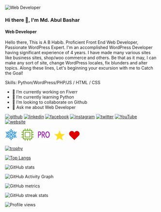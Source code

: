 ![Web Developer](https://scontent.fdac140-1.fna.fbcdn.net/v/t39.30808-6/274148526_488886199435871_8948919719979742304_n.png?_nc_cat=108&ccb=1-5&_nc_sid=e3f864&_nc_eui2=AeGEjDHQlqAL1DNJK0ccu5bGIo9e8C9P2ckij17wL0_ZySl_ocums6D0i1K5nNbojJ3WfbNApF3DJqPHeXcImQXk&_nc_ohc=4To3rX47QhkAX8nh94s&_nc_ht=scontent.fdac140-1.fna&oh=00_AT_daUVpDsH7z8S4xy4eH8LmThERL2cR9S3F4IznKVsL5A&oe=6214D32C)

### Hi there 👋, I'm Md. Abul Bashar
#### Web Developer


Hello there, This is A B Habib. Proficient Front End Web Developer, Passionate WordPress Expert. I'm an accomplished WordPress Developer having significant experience of 4 years. I have made many various sites like business sites, shop/woo commerce and others. Be that as it may, I can make any sort of site, change WordPress locales, fix blunders and alter topics. Along these lines, Let's beginning your excursion with me to Catch the Goal!

Skills: Python/WordPress/PHP/JS / HTML / CSS

- 🔭 I’m currently working on Fiverr 
- 🌱 I’m currently learning Python 
- 👯 I’m looking to collaborate on Github 
- 💬 Ask me about Web Developer 


[<img src='https://cdn.jsdelivr.net/npm/simple-icons@3.0.1/icons/github.svg' alt='github' height='40'>](https://github.com/abhabib)  [<img src='https://cdn.jsdelivr.net/npm/simple-icons@3.0.1/icons/linkedin.svg' alt='linkedin' height='40'>](https://www.linkedin.com/in/md-abul-bashar-30089b226//)  [<img src='https://cdn.jsdelivr.net/npm/simple-icons@3.0.1/icons/facebook.svg' alt='facebook' height='40'>](https://www.facebook.com/ab.habib.73744/)  [<img src='https://cdn.jsdelivr.net/npm/simple-icons@3.0.1/icons/instagram.svg' alt='instagram' height='40'>](https://www.instagram.com/md.abulbashar7/)  [<img src='https://cdn.jsdelivr.net/npm/simple-icons@3.0.1/icons/twitter.svg' alt='twitter' height='40'>](https://twitter.com/MdAbulBasar032)  [<img src='https://cdn.jsdelivr.net/npm/simple-icons@3.0.1/icons/youtube.svg' alt='YouTube' height='40'>](https://www.youtube.com/channel/GrowWithHabib)  [<img src='https://cdn.jsdelivr.net/npm/simple-icons@3.0.1/icons/icloud.svg' alt='website' height='40'>](http://abhabib.info/)  

<a href='https://archiveprogram.github.com/'><img src='https://raw.githubusercontent.com/acervenky/animated-github-badges/master/assets/acbadge.gif' width='40' height='40'></a> <a href='https://docs.github.com/en/developers'><img src='https://raw.githubusercontent.com/acervenky/animated-github-badges/master/assets/devbadge.gif' width='40' height='40'></a> <a href='https://github.com/pricing'><img src='https://raw.githubusercontent.com/acervenky/animated-github-badges/master/assets/pro.gif' width='40' height='40'></a> <a href='https://stars.github.com/'><img src='https://raw.githubusercontent.com/acervenky/animated-github-badges/master/assets/starbadge.gif' width='35' height='35'></a> <a href='https://docs.github.com/en/github/supporting-the-open-source-community-with-github-sponsors'><img src='https://raw.githubusercontent.com/acervenky/animated-github-badges/master/assets/sponsorbadge.gif' width='35' height='35'></a> 

[![trophy](https://github-profile-trophy.vercel.app/?username=abhabib)](https://github.com/ryo-ma/github-profile-trophy)

[![Top Langs](https://github-readme-stats.vercel.app/api/top-langs/?username=abhabib)](https://github.com/anuraghazra/github-readme-stats)

![GitHub stats](https://github-readme-stats.vercel.app/api?username=abhabib&show_icons=true&count_private=true)  

![GitHub Activity Graph](https://activity-graph.herokuapp.com/graph?username=abhabib)  

![GitHub metrics](https://metrics.lecoq.io/abhabib)  

![GitHub streak stats](https://github-readme-streak-stats.herokuapp.com/?user=abhabib)  

![Profile views](https://gpvc.arturio.dev/abhabib)  
